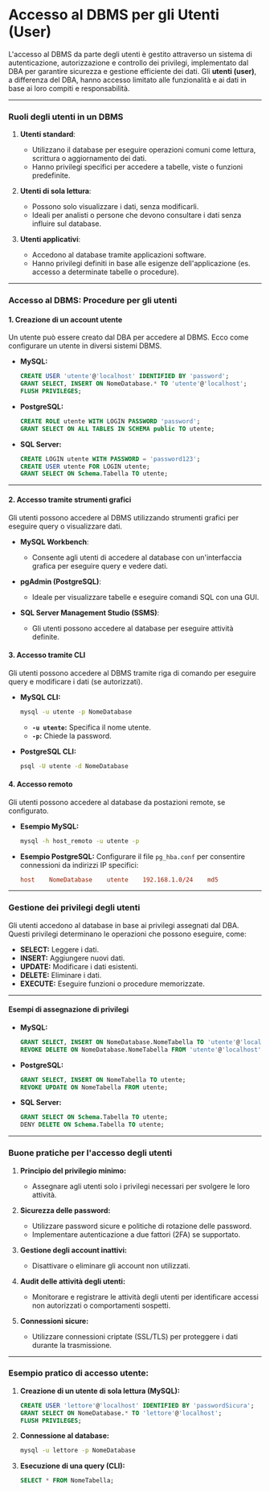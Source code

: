 # **Accesso al DBMS per gli Utenti (User)**

L'accesso al DBMS da parte degli utenti è gestito attraverso un sistema di autenticazione, autorizzazione e controllo dei privilegi, implementato dal DBA per garantire sicurezza e gestione efficiente dei dati. Gli **utenti (user)**, a differenza del DBA, hanno accesso limitato alle funzionalità e ai dati in base ai loro compiti e responsabilità.

---

### **Ruoli degli utenti in un DBMS**
1. **Utenti standard**:
   - Utilizzano il database per eseguire operazioni comuni come lettura, scrittura o aggiornamento dei dati.
   - Hanno privilegi specifici per accedere a tabelle, viste o funzioni predefinite.

2. **Utenti di sola lettura**:
   - Possono solo visualizzare i dati, senza modificarli.
   - Ideali per analisti o persone che devono consultare i dati senza influire sul database.

3. **Utenti applicativi**:
   - Accedono al database tramite applicazioni software.
   - Hanno privilegi definiti in base alle esigenze dell'applicazione (es. accesso a determinate tabelle o procedure).

---

### **Accesso al DBMS: Procedure per gli utenti**

#### **1. Creazione di un account utente**
Un utente può essere creato dal DBA per accedere al DBMS. Ecco come configurare un utente in diversi sistemi DBMS.

- **MySQL:**
   ```sql
   CREATE USER 'utente'@'localhost' IDENTIFIED BY 'password';
   GRANT SELECT, INSERT ON NomeDatabase.* TO 'utente'@'localhost';
   FLUSH PRIVILEGES;
   ```

- **PostgreSQL:**
   ```sql
   CREATE ROLE utente WITH LOGIN PASSWORD 'password';
   GRANT SELECT ON ALL TABLES IN SCHEMA public TO utente;
   ```

- **SQL Server:**
   ```sql
   CREATE LOGIN utente WITH PASSWORD = 'password123';
   CREATE USER utente FOR LOGIN utente;
   GRANT SELECT ON Schema.Tabella TO utente;
   ```

---

#### **2. Accesso tramite strumenti grafici**
Gli utenti possono accedere al DBMS utilizzando strumenti grafici per eseguire query o visualizzare dati.

- **MySQL Workbench**:
   - Consente agli utenti di accedere al database con un'interfaccia grafica per eseguire query e vedere dati.

- **pgAdmin (PostgreSQL)**:
   - Ideale per visualizzare tabelle e eseguire comandi SQL con una GUI.

- **SQL Server Management Studio (SSMS)**:
   - Gli utenti possono accedere al database per eseguire attività definite.

#### **3. Accesso tramite CLI**
Gli utenti possono accedere al DBMS tramite riga di comando per eseguire query e modificare i dati (se autorizzati).

- **MySQL CLI:**
   ```bash
   mysql -u utente -p NomeDatabase
   ```
   - **`-u utente`:** Specifica il nome utente.
   - **`-p`:** Chiede la password.

- **PostgreSQL CLI:**
   ```bash
   psql -U utente -d NomeDatabase
   ```

#### **4. Accesso remoto**
Gli utenti possono accedere al database da postazioni remote, se configurato.

- **Esempio MySQL:**
   ```bash
   mysql -h host_remoto -u utente -p
   ```

- **Esempio PostgreSQL:**
   Configurare il file `pg_hba.conf` per consentire connessioni da indirizzi IP specifici:
   ```conf
   host    NomeDatabase    utente    192.168.1.0/24    md5
   ```

---

### **Gestione dei privilegi degli utenti**

Gli utenti accedono al database in base ai privilegi assegnati dal DBA. Questi privilegi determinano le operazioni che possono eseguire, come:
- **SELECT:** Leggere i dati.
- **INSERT:** Aggiungere nuovi dati.
- **UPDATE:** Modificare i dati esistenti.
- **DELETE:** Eliminare i dati.
- **EXECUTE:** Eseguire funzioni o procedure memorizzate.

---

#### **Esempi di assegnazione di privilegi**

- **MySQL:**
   ```sql
   GRANT SELECT, INSERT ON NomeDatabase.NomeTabella TO 'utente'@'localhost';
   REVOKE DELETE ON NomeDatabase.NomeTabella FROM 'utente'@'localhost';
   ```

- **PostgreSQL:**
   ```sql
   GRANT SELECT, INSERT ON NomeTabella TO utente;
   REVOKE UPDATE ON NomeTabella FROM utente;
   ```

- **SQL Server:**
   ```sql
   GRANT SELECT ON Schema.Tabella TO utente;
   DENY DELETE ON Schema.Tabella TO utente;
   ```

---

### **Buone pratiche per l'accesso degli utenti**
1. **Principio del privilegio minimo:**
   - Assegnare agli utenti solo i privilegi necessari per svolgere le loro attività.

2. **Sicurezza delle password:**
   - Utilizzare password sicure e politiche di rotazione delle password.
   - Implementare autenticazione a due fattori (2FA) se supportato.

3. **Gestione degli account inattivi:**
   - Disattivare o eliminare gli account non utilizzati.

4. **Audit delle attività degli utenti:**
   - Monitorare e registrare le attività degli utenti per identificare accessi non autorizzati o comportamenti sospetti.

5. **Connessioni sicure:**
   - Utilizzare connessioni criptate (SSL/TLS) per proteggere i dati durante la trasmissione.

---

### **Esempio pratico di accesso utente:**

1. **Creazione di un utente di sola lettura (MySQL):**
   ```sql
   CREATE USER 'lettore'@'localhost' IDENTIFIED BY 'passwordSicura';
   GRANT SELECT ON NomeDatabase.* TO 'lettore'@'localhost';
   FLUSH PRIVILEGES;
   ```

2. **Connessione al database:**
   ```bash
   mysql -u lettore -p NomeDatabase
   ```

3. **Esecuzione di una query (CLI):**
   ```sql
   SELECT * FROM NomeTabella;
   ```
